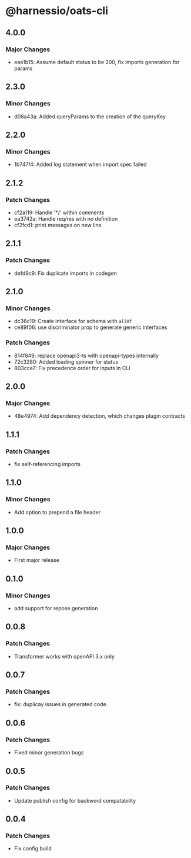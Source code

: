 # @harnessio/oats-cli

## 4.0.0

### Major Changes

- eae1b15: Assume default status to be 200, fix imports generation for params

## 2.3.0

### Minor Changes

- d08a43a: Added queryParams to the creation of the queryKey

## 2.2.0

### Minor Changes

- 1b747f4: Added log statement when import spec failed

## 2.1.2

### Patch Changes

- cf2a119: Handle '\*/' within comments
- ea3742a: Handle req/res with no definition
- cf2fcd1: print messages on new line

## 2.1.1

### Patch Changes

- defd9c9: Fix duplicate imports in codegen

## 2.1.0

### Minor Changes

- dc36c19: Create interface for schema with `allOf`
- ce89f06: use discriminator prop to generate generic interfaces

### Patch Changes

- 814f849: replace openapi3-ts with openapi-types internally
- 72c3280: Added loading spinner for status
- 803cce7: Fix precedence order for inputs in CLI

## 2.0.0

### Major Changes

- 48e4974: Add dependency detection, which changes plugin contracts

## 1.1.1

### Patch Changes

- fix self-referencing imports

## 1.1.0

### Minor Changes

- Add option to prepend a file header

## 1.0.0

### Major Changes

- First major release

## 0.1.0

### Minor Changes

- add support for repose generation

## 0.0.8

### Patch Changes

- Transformer works with openAPI 3.x only

## 0.0.7

### Patch Changes

- fix: duplicay issues in generated code.

## 0.0.6

### Patch Changes

- Fixed minor generation bugs

## 0.0.5

### Patch Changes

- Update publish config for backword compatability

## 0.0.4

### Patch Changes

- Fix config build
